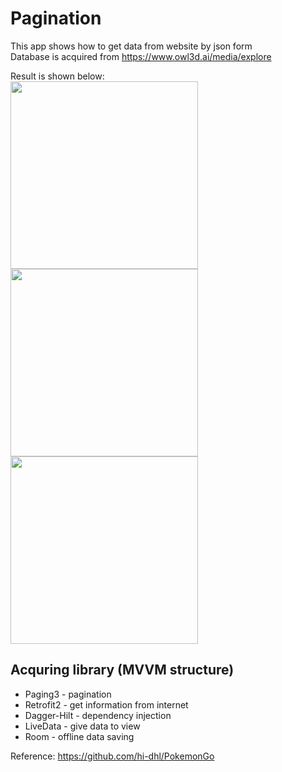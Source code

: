 # Pagination

This app shows how to get data from website by json form  
Database is acquired from https://www.owl3d.ai/media/explore  

Result is shown below:  
<img src="https://user-images.githubusercontent.com/18595678/133892284-a05c01b5-b465-409d-9369-87135d3334b1.gif" height="300"> 
<img src="https://user-images.githubusercontent.com/18595678/133892286-23a55a52-4a57-4f2b-ac83-7e4349cb1be6.gif" height="300"> 
<img src="https://user-images.githubusercontent.com/18595678/133892292-549fda32-93a0-48ba-ba63-31ecd1b8d313.gif" height="300"> 


## Acquring library (MVVM structure)
* Paging3 - pagination
* Retrofit2 - get information from internet
* Dagger-Hilt - dependency injection
* LiveData - give data to view
* Room - offline data saving

Reference: https://github.com/hi-dhl/PokemonGo
